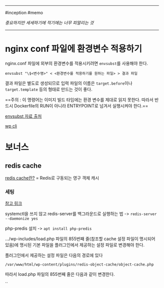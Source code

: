 

---

#inception #memo

*중요하지만 세세하기에 적기에는 너무 피말리는 것*

---

# nginx conf 파일에 환경변수 적용하기

nginx.conf 파일에 외부의 환경변수를 적용시키려면 `envsubst`를 사용해야 한다.

`envsubst "\$<변수명>" < <환경변수를 적용하기를 원하는 파일> > 결과 파일`

결과 파일은 별도로 생성되므로 입력 파일의 이름은 `target.before`이나 `target.template` 등의 형태로 만드는 것이 좋다.

==주의 : 이 명령어는 이미지 빌드 타임에는 환경 변수를 제대로 읽지 못한다. 따라서 반드시 Dockerfile의 RUN이 아니라 ENTRYPOINT로 넘겨서 실행시켜야 한다.==

[envsubst 자료 출처](https://gukjan9.tistory.com/134)

[wp cli](https://make.wordpress.org/cli/handbook/guides/quick-start/)

# 보너스

## redis cache

[redis cache란?](https://ko.wordpress.org/plugins/redis-cache/) = Redis로 구동되는 영구 객체 캐시 

### 세팅

[참고 링크](https://hoing.io/archives/53699)

systemctl을 쓰지 않고 redis-server를 백그라운드로 실행하는 법 -> 
`redis-server --daemonize yes`

php-predis 설치 ->
`apt install php-predis`

.../wp-includes/load.php 파일의 855번째 줄(참조할 cache 설정 파일이 명시되어 있음)에 명시된 기본 파일을 플러그인에서 제공하는 설정 파일로 변경해야 한다.

플러그인에서 제공하는 설정 파일은 다음의 경로에 있다

`/var/www/html/wp-content/plugins/redis-object-cache/object-cache.php`

따라서 load.php 파일의 855번째 줄은 다음과 같이 변경한다.

``
